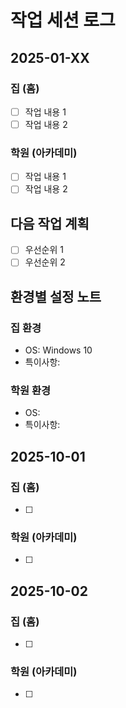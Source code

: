 # 작업 세션 로그

## 2025-01-XX

### 집 (홈)
- [ ] 작업 내용 1
- [ ] 작업 내용 2

### 학원 (아카데미)  
- [ ] 작업 내용 1
- [ ] 작업 내용 2

## 다음 작업 계획
- [ ] 우선순위 1
- [ ] 우선순위 2

## 환경별 설정 노트
### 집 환경
- OS: Windows 10
- 특이사항: 

### 학원 환경  
- OS: 
- 특이사항:

## 2025-10-01

### 집 (홈)
- [ ] 

### 학원 (아카데미)
- [ ] 


## 2025-10-02

### 집 (홈)
- [ ] 

### 학원 (아카데미)
- [ ] 


